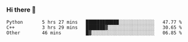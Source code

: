 ### Hi there 👋

<!--START_SECTION:waka-->

```text
Python       5 hrs 27 mins   ████████████░░░░░░░░░░░░░   47.77 %
C++          3 hrs 29 mins   ███████▓░░░░░░░░░░░░░░░░░   30.65 %
Other        46 mins         █▓░░░░░░░░░░░░░░░░░░░░░░░   06.85 %
```

<!--END_SECTION:waka-->
